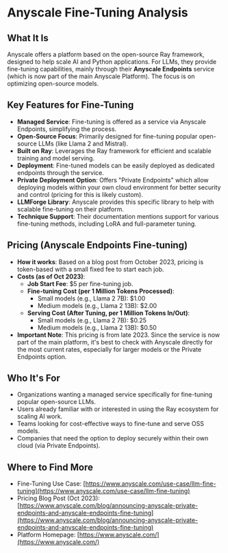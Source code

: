 # Anyscale Fine-Tuning Analysis

## What It Is
Anyscale offers a platform based on the open-source Ray framework, designed to help scale AI and Python applications. For LLMs, they provide fine-tuning capabilities, mainly through their **Anyscale Endpoints** service (which is now part of the main Anyscale Platform). The focus is on optimizing open-source models.

## Key Features for Fine-Tuning
*   **Managed Service**: Fine-tuning is offered as a service via Anyscale Endpoints, simplifying the process.
*   **Open-Source Focus**: Primarily designed for fine-tuning popular open-source LLMs (like Llama 2 and Mistral).
*   **Built on Ray**: Leverages the Ray framework for efficient and scalable training and model serving.
*   **Deployment**: Fine-tuned models can be easily deployed as dedicated endpoints through the service.
*   **Private Deployment Option**: Offers "Private Endpoints" which allow deploying models within your own cloud environment for better security and control (pricing for this is likely custom).
*   **LLMForge Library**: Anyscale provides this specific library to help with scalable fine-tuning on their platform.
*   **Technique Support**: Their documentation mentions support for various fine-tuning methods, including LoRA and full-parameter tuning.

## Pricing (Anyscale Endpoints Fine-tuning)
*   **How it works**: Based on a blog post from October 2023, pricing is token-based with a small fixed fee to start each job.
*   **Costs (as of Oct 2023)**:
    *   **Job Start Fee**: $5 per fine-tuning job.
    *   **Fine-tuning Cost (per 1 Million Tokens Processed)**:
        *   Small models (e.g., Llama 2 7B): $1.00
        *   Medium models (e.g., Llama 2 13B): $2.00
    *   **Serving Cost (After Tuning, per 1 Million Tokens In/Out)**:
        *   Small models (e.g., Llama 2 7B): $0.25
        *   Medium models (e.g., Llama 2 13B): $0.50
*   **Important Note**: This pricing is from late 2023. Since the service is now part of the main platform, it's best to check with Anyscale directly for the most current rates, especially for larger models or the Private Endpoints option.

## Who It's For
*   Organizations wanting a managed service specifically for fine-tuning popular open-source LLMs.
*   Users already familiar with or interested in using the Ray ecosystem for scaling AI work.
*   Teams looking for cost-effective ways to fine-tune and serve OSS models.
*   Companies that need the option to deploy securely within their own cloud (via Private Endpoints).

## Where to Find More
*   Fine-Tuning Use Case: [https://www.anyscale.com/use-case/llm-fine-tuning](https://www.anyscale.com/use-case/llm-fine-tuning)
*   Pricing Blog Post (Oct 2023): [https://www.anyscale.com/blog/announcing-anyscale-private-endpoints-and-anyscale-endpoints-fine-tuning](https://www.anyscale.com/blog/announcing-anyscale-private-endpoints-and-anyscale-endpoints-fine-tuning)
*   Platform Homepage: [https://www.anyscale.com/](https://www.anyscale.com/)